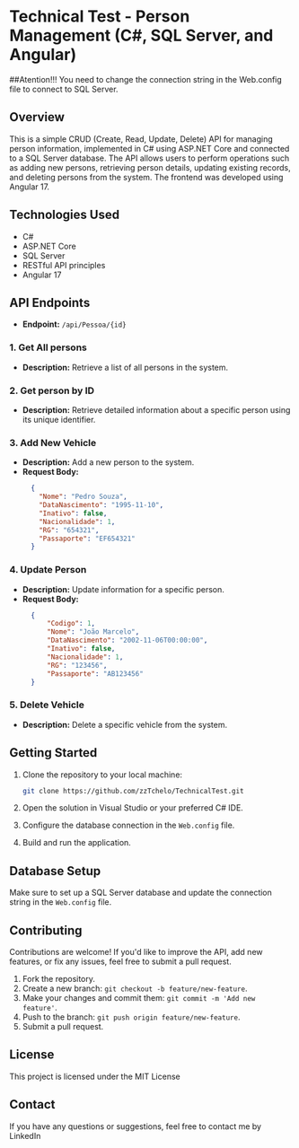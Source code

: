 # Technical Test - Person Management (C#, SQL Server, and Angular)

##Atention!!!
You need to change the connection string in the Web.config file to connect to SQL Server.

## Overview
This is a simple CRUD (Create, Read, Update, Delete) API for managing person information, implemented in C# using ASP.NET Core and connected to a SQL Server database. The API allows users to perform operations such as adding new persons, retrieving person details, updating existing records, and deleting persons from the system. The frontend was developed using Angular 17.

## Technologies Used
- C#
- ASP.NET Core
- SQL Server
- RESTful API principles
- Angular 17

## API Endpoints
- **Endpoint:** `/api/Pessoa/{id}`

### 1. Get All persons
- **Description:** Retrieve a list of all persons in the system.

### 2. Get person by ID
- **Description:** Retrieve detailed information about a specific person using its unique identifier.

### 3. Add New Vehicle
- **Description:** Add a new person to the system.
- **Request Body:**
  ```json
	{
	  "Nome": "Pedro Souza",
	  "DataNascimento": "1995-11-10",
	  "Inativo": false,
	  "Nacionalidade": 1,
	  "RG": "654321",
	  "Passaporte": "EF654321"
	}


### 4. Update Person
- **Description:** Update information for a specific person.
- **Request Body:**
  ```json
	{
		"Codigo": 1,
		"Nome": "João Marcelo",
		"DataNascimento": "2002-11-06T00:00:00",
		"Inativo": false,
		"Nacionalidade": 1,
		"RG": "123456",
		"Passaporte": "AB123456"
	}


### 5. Delete Vehicle
- **Description:** Delete a specific vehicle from the system.

## Getting Started
1. Clone the repository to your local machine:
	```bash
	git clone https://github.com/zzTchelo/TechnicalTest.git

2. Open the solution in Visual Studio or your preferred C# IDE.

3. Configure the database connection in the `Web.config` file.

4. Build and run the application.

## Database Setup
Make sure to set up a SQL Server database and update the connection string in the `Web.config` file.

## Contributing
Contributions are welcome! If you'd like to improve the API, add new features, or fix any issues, feel free to submit a pull request.

1. Fork the repository.
2. Create a new branch: `git checkout -b feature/new-feature`.
3. Make your changes and commit them: `git commit -m 'Add new feature'`.
4. Push to the branch: `git push origin feature/new-feature`.
5. Submit a pull request.

## License
This project is licensed under the MIT License

## Contact
If you have any questions or suggestions, feel free to contact me by LinkedIn
